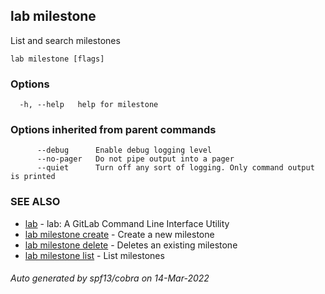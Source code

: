 ## lab milestone

List and search milestones

```
lab milestone [flags]
```

### Options

```
  -h, --help   help for milestone
```

### Options inherited from parent commands

```
      --debug      Enable debug logging level
      --no-pager   Do not pipe output into a pager
      --quiet      Turn off any sort of logging. Only command output is printed
```

### SEE ALSO

* [lab](index.md)	 - lab: A GitLab Command Line Interface Utility
* [lab milestone create](lab_milestone_create.md)	 - Create a new milestone
* [lab milestone delete](lab_milestone_delete.md)	 - Deletes an existing milestone
* [lab milestone list](lab_milestone_list.md)	 - List milestones

###### Auto generated by spf13/cobra on 14-Mar-2022
